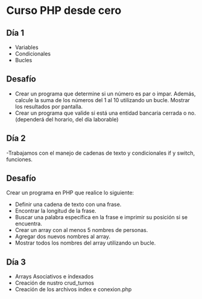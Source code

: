 # Curso PHP desde cero 
## Día 1 
- Variables
- Condicionales
- Bucles

## Desafío
- Crear un programa que determine si un número es par o impar. Además, calcule la suma de los números del 1 al 10 utilizando un bucle. Mostrar los resultados por pantalla.
- Crear un programa que valide si está una entidad bancaria  cerrada o no. (dependerá del horario, del día laborable)

## Día 2

-Trabajamos con el manejo de cadenas de texto y condicionales if y switch, funciones.

## Desafío

Crear un programa en PHP que realice lo siguiente:

- Definir una cadena de texto con una frase.
- Encontrar la longitud de la frase.
- Buscar una palabra específica en la frase e imprimir su posición si se encuentra.
- Crear un array con al menos 5 nombres de personas.
- Agregar dos nuevos nombres al array.
- Mostrar todos los nombres del array utilizando un bucle.

## Día 3

- Arrays Asociativos e índexados
- Creación de nustro crud_turnos
- Creación de los archivos index e conexion.php





